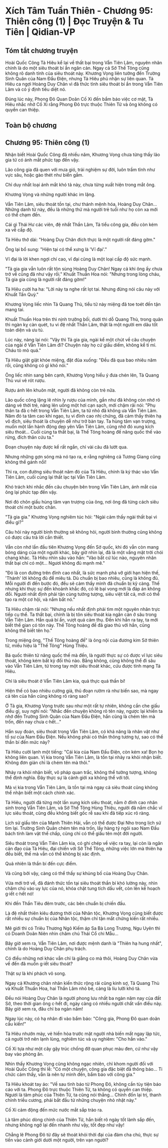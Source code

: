 # Xích Tâm Tuần Thiên - Chương 95: Thiên công (1) | Đọc Truyện & Tu Tiên | Qidian-VP



## Tóm tắt chương truyện

Hoài Quốc Công Tả Hiêu kể lại về thất bại trong Vẫn Tiên Lâm, nguyên nhân chính là do một siêu thoát bí ẩn ngăn cản. Ngay cả Sở Thế Tông cũng không rõ danh tính của siêu thoát này. Khương Vọng liên tưởng đến Trường Sinh Quân của Nam Đẩu Điện, nhưng Tả Hiêu phủ nhận sự liên quan. Tả Hiêu ca ngợi Hoàng Duy Chân vì đã thức tỉnh siêu thoát bí ẩn trong Vẫn Tiên Lâm và có ý định tiêu diệt nó.

Đúng lúc này, Phong Đô Quan Doãn Cố Xi đến bẩm báo việc cơ mật, Tả Hiêu nhắc nhở Cố Xi rằng Phong Đô trực thuộc Thiên Tử và ông không có quyền can thiệp.


## Toàn bộ chương

## Chương 95: Thiên công (1)

Nhận biết Hoài Quốc Công đã nhiều năm, Khương Vọng chưa từng thấy lão gia tử có ánh mắt phức tạp đến vậy.

Lão công gia đã quen với mưa gió, trải nghiệm sự đời, luôn trầm tĩnh như vực sâu, hoặc gào thét như biển gầm.

Chỉ duy nhất loại ánh mắt khó tả này, chưa từng xuất hiện trong mắt ông.

Khương Vọng và những người khác im lặng.

Vẫn Tiên Lâm, siêu thoát tồn tại, chư thánh mệnh hóa, Hoàng Duy Chân... Những danh từ này, đều là những thứ mà người trẻ tuổi như họ còn xa mới có thể chạm đến.

Cái gì Thái Hư các viên, đệ nhất Thần Lâm, Tả tiểu công gia, đều còn kém xa về cấp độ.

Tả Hiêu thở dài: "Hoàng Duy Chân đích thực là một người rất đáng gờm."

Ông lại bổ sung: "Hiện tại có thể xưng là 'Vĩ đại'."

Vĩ đại là lời khen ngợi chí cao, vĩ đại cũng là một loại cấp độ sức mạnh.

"Tả gia gia vẫn luôn rất tôn sùng Hoàng Duy Chân! Ngay cả khi ông ấy chưa trở về cũng đã như vậy rồi." Khuất Thuấn Hoa nói: "Nhưng trong lòng cháu, Tả gia gia cũng là người rất đáng gờm!"

Tả Hiêu cười ha ha: "Lời này ta nghe rất lọt tai. Nhưng đừng nói câu này với Khuất Tấn Quỳ."

Khương Vọng liếc nhìn Tả Quang Thù, tiểu tử này miệng đã toe toét đến tận mang tai.

Khuất Thuấn Hoa trên thì nịnh trưởng bối, dưới thì dỗ Quang Thù, trong quân thì ngàn kỵ càn quét, tu vi đệ nhất Thần Lâm, thật là một người em dâu tốt toàn diện và ưu tú.

Lúc này, nàng lại nói: "Vậy thì Tả gia gia, ngài kể một chút về câu chuyện của ngài ở Vẫn Tiên Lâm đi? Chuyện này họ cứ giấu diếm, không kể tỉ mỉ. Cháu tò mò quá."

Tả Hiêu giật giật khóe miệng, đặt đũa xuống: "Đều đã qua bao nhiêu năm rồi, cũng không có gì khó nói."

Ông liếc nhìn sang bên cạnh, Khương Vọng hiểu ý đưa chén lên, Tả Quang Thù vui vẻ rót rượu.

Rượu ánh lên khuôn mặt, người đã không còn trẻ nữa.

Lão quốc công lặng lẽ nhìn ly rượu của mình, gần như đã không còn nhớ rõ dáng vẻ thời trẻ, nâng lên uống một hơi cạn sạch, mới chậm rãi nói: "Phụ thân ta đã c·hết trong Vẫn Tiên Lâm, ta từ nhỏ đã không ưa Vẫn Tiên Lâm. Năm đó ta tâm cao khí ngạo, tu vi đỉnh cao nhị chứng, đã cảm thấy thiên hạ vô địch, siêu thoát là chuyện dễ như trở bàn tay. Ta hùng tâm vạn trượng, muốn một lần hành động dẹp yên Vẫn Tiên Lâm, cũng nhờ đó xung kích siêu thoát... Cuối cùng ta thất bại, là Thế Tông hoàng đế nâng quốc thế vào rừng, đích thân cứu ta."

Đoạn chuyện này được kể rất ngắn, chỉ vài câu đã lướt qua.

Nhưng những gợn sóng mà nó tạo ra, e rằng nghiêng cả Tương Giang cũng không thể gánh nổi!

Thì ra, con đường siêu thoát năm đó của Tả Hiêu, chính là ký thác vào Vẫn Tiên Lâm, cuối cùng lại thất lạc tại Vẫn Tiên Lâm.

Khó trách khi nhắc đến câu chuyện bên trong Vẫn Tiên Lâm, ánh mắt của ông lại phức tạp đến vậy.

Nơi đó chôn giấu hùng tâm vạn trượng của ông, nơi ông đã từng cách siêu thoát chỉ một bước chân.

"Tả gia gia." Khương Vọng nghiêm túc hỏi: "Ngài cảm thấy ngài thất bại vì điều gì?"

Câu hỏi này người bình thường sẽ không hỏi, người bình thường cũng không có được câu trả lời cần thiết.

Vẫn còn nhớ lần đầu tiên Khương Vọng đến Sở quốc, khi đó vẫn còn mang bóng dáng của một người khác, bây giờ nhìn lại, đã là một vầng mặt trời chói chang khác. Tả Hiêu nhìn sâu vào hắn: "Vào bất cứ lúc nào, nguyên nhân thất bại chỉ có một... Ngươi không đủ mạnh mẽ."

"Đó là con đường trên đỉnh cao nhất, là sức mạnh phá vỡ giới hạn hiện thế, 'Thánh' lời không đủ để miêu tả. Dù chuẩn bị bao nhiêu, cũng là không đủ. Mỗi người đi đến bước đó, đều sẽ cảm thấy mình đã chuẩn bị kỹ càng. Thế nhưng khi thực sự đến khoảnh khắc đó, có lẽ bại vong mới là đáp án không đổi. Ngươi nhất định phải tận cùng tưởng tượng, siêu việt tất cả, mới có thể tạo ra một cơ hội, và nắm bắt nó."

Tả Hiêu chậm rãi nói: "Nhưng nếu nhất định phải tìm một nguyên nhân trực tiếp cụ thể. Ta thất bại, chính là bị tôn siêu thoát kia ngăn cản ở sâu trong Vẫn Tiên Lâm. Hắn quá bí ẩn, vượt quá cảm thụ. Đến khi hắn ra tay, ta mới biết thế gian có tôn này. Thế Tông hoàng đế đã giao thủ với hắn, cũng không thể biết tên họ."

Trong miệng ông, "Thế Tông hoàng đế" là ông nội của đương kim Sở thiên tử, miếu hiệu là "Thế Tông" Hùng Thiệu.

Bá quốc thiên tử nâng quốc thế mà đến, là người thực sự có được vĩ lực siêu thoát, không kém bất kỳ đối thủ nào. Bằng không, cũng không thể đi sâu vào Vẫn Tiên Lâm, từ trong tay một siêu thoát khác, cứu được tính mạng Tả Hiêu.

Chỉ là siêu thoát ở Vẫn Tiên Lâm kia, quả thực quá thần bí!

Hiện thế có bao nhiêu cường giả, thủ đoạn rườm rà như biển sao, mà ngay cả tên của hắn cũng không rõ ràng sao?

Ở Tả gia, Khương Vọng trước sau như một rất tự nhiên, không cần che giấu điều gì, suy nghĩ nói: "Nhắc đến chuyện không rõ tên này, ngược lại khiến ta nhớ đến Trường Sinh Quân của Nam Đấu Điện, hắn cũng là chém tên mà trốn, đến nay chưa c·hết..."

Hắn suy đoán, siêu thoát trong Vẫn Tiên Lâm, có khả năng là nhân vật như tổ sư của Nam Đấu Điện. Nếu không phải có thần thông tương tự, sao có thể thần bí đến mức này?

Tả Hiêu cười lạnh một tiếng: "Cái kia của Nam Đấu Điện, còn kém xa! Bọn họ không liên quan. Vị kia trong Vẫn Tiên Lâm, là tồn tại nhảy ra khỏi nhận biết. Không đơn giản chỉ là chém tên mà thôi."

Nhảy ra khỏi nhận biết, vô pháp quan trắc, không thể tưởng tượng, không thể định nghĩa. Đây thực sự là cảnh giới xa không thể với tới.

Mà vị kia trong Vẫn Tiên Lâm, là tồn tại mà ngay cả siêu thoát cũng không thể nhận biết một cách chính xác.

Tả Hiêu, người đã từng một lần xung kích siêu thoát, nằm ở đỉnh cao nhân sinh trong Vẫn Tiên Lâm, và Sở Thế Tông Hùng Thiệu, người đã nắm chắc vĩ lực siêu thoát, cũng đều không biết gốc rễ sau khi đã tiếp xúc rõ ràng.

Lịch sử giấu tên của Mạnh Thiên Hải, vẫn có thể được Đại Nho trong lịch sử tìm lại. Trường Sinh Quân chém tên mà trốn, lấy hàng tỷ ngôi sao Nam Đấu bách tính làm vật thế chấp, cũng chỉ có thể giấu tên một đời người.

Siêu thoát trong Vẫn Tiên Lâm kia, có ghi chép về việc ra tay, lại còn là ngăn cản đạo của Tả Hiêu, đại chiến với Sở Thế Tông, những việc lớn mà thiên hạ đều biết, thế mà vẫn có thể không bị xác định.

Quả nhiên là thần bí đến cực điểm.

Và cũng bởi vậy, càng có thể thấy sự khủng bố của Hoàng Duy Chân.

Vừa mới trở về, đã đánh thức tồn tại siêu thoát thần bí khó lường này, nhìn chăm chú vào uy lực của nó, khóa chặt tung tích dấu vết, còn lên kế hoạch g·iết c·hết nó!

Khi đến Thần Tiêu đêm trước, các bên chuẩn bị chiến đấu.

Là đệ nhất thiên kiêu đương thời của Nhân tộc, Khương Vọng cũng biết được rất nhiều sự chuẩn bị của Nhân tộc, thậm chí tận mắt chứng kiến rất nhiều.

Mê giới thì có Triêu Thương Ngô Kiếm áp Sa Bà Long Trượng, Ngu Uyên thì có Doanh Doãn Niên nhìn chăm chú Thái Cổ chi Mẫu...

Bây giờ xem ra, Vẫn Tiên Lâm, nơi được mệnh danh là "Thiên hạ hung nhất", chính là do Hoàng Duy Chân phụ trách.

Có điều những nơi khác vẫn chỉ là giằng co mà thôi, Hoàng Duy Chân vừa về đến đã muốn g·iết siêu thoát?

Thật sự là khí phách vô song.

Ngay cả Khương chân nhân kiến thức rộng rãi cũng kinh sợ, Tả Quang Thù và Khuất Thuấn Hoa, hai Thần Lâm nhỏ bé, càng là líu lưỡi khó tả.

Đều nói Hoàng Duy Chân là người phong lưu nhất ba ngàn năm nay của đất Sở, theo thời gian ông c·hết đi, ngày càng có nhiều người chất vấn điều này. Bây giờ xem ra, đâu chỉ ba ngàn năm!

Ngay lúc này, có hạ nhân đi vào bẩm báo: "Công gia, Phong Đô quan doãn cầu kiến!"

Tả Hiêu nhướn mày, vẻ hiền hòa trước mặt người nhà biến mất ngay lập tức, cả người trở nên lạnh lùng, nghiêm túc và uy nghiêm: "Cho hắn vào."

Cố Xi tựa như một cây gậy trúc chống đỡ quan phục màu đen, cứ như vậy bay vào phòng ăn.

Nhìn thấy Khương Vọng cũng không ngạc nhiên, chỉ khom người đối với Hoài Quốc Công thi lễ: "Có một chuyện, công gia đặc biệt đã thông báo... Ti chức cảm thấy, vẫn là nên tự mình đến, bẩm báo với công gia."

Tả Hiêu khoát tay áo: "Về sau tình báo từ Phong Đô, không cần tùy tiện báo cáo với ta. Phong Đô trực thuộc Thiên Tử, ta không có quyền can thiệp. Ngươi là tâm phúc của Thiên Tử, ta cũng nói thẳng... Chỉnh đốn lại trị, thanh chính triều cương, phải bắt đầu từ những chuyện nhỏ nhặt này."

Cố Xi cảm động đến mức nước mắt sắp trào ra.

Là tâm phúc dòng chính của Thiên Tử, hắn biết rõ ngày tốt lành sắp đến, nhưng không ngờ lại đến nhanh như vậy, tốt đẹp như vậy!

Chẳng lẽ Phong Đô từ đây sẽ thoát khỏi thời đại của đám cha chú, thực sự tiến vào cảnh giới dưới một người, trên vạn người?